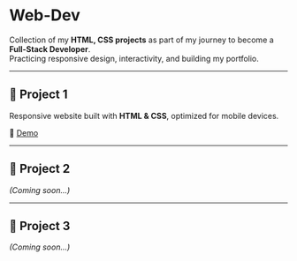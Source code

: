 # Web-Dev

Collection of my **HTML, CSS  projects** as part of my journey to become a **Full-Stack Developer**.  
Practicing responsive design, interactivity, and building my portfolio.

---

## 📂 Project 1
Responsive website built with **HTML & CSS**, optimized for mobile devices.  

🔗 [Demo](https://shehatacoder.github.io/Web-Dev/)

---

## 📂 Project 2
*(Coming soon...)*

---

## 📂 Project 3
*(Coming soon...)*
